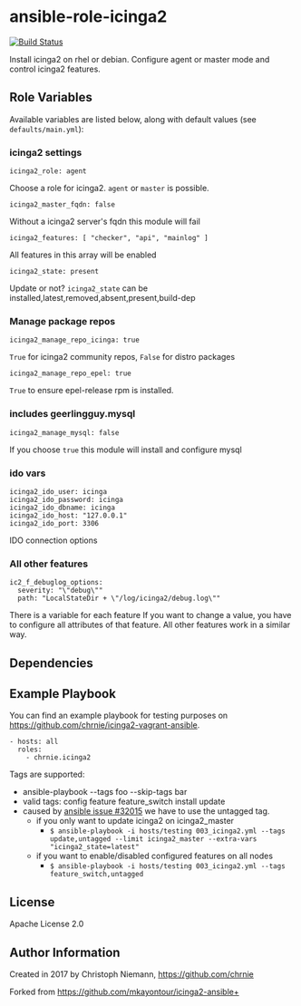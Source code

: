 # ansible-role-icinga2

[![Build Status](https://travis-ci.org/chrnie/ansible-role-icinga2.svg?branch=master)](https://travis-ci.org/chrnie/ansible-role-icinga2)

Install icinga2 on rhel or debian. Configure agent or master mode and control icinga2 features. 

## Role Variables

Available variables are listed below, along with default values (see `defaults/main.yml`):

### icinga2 settings

    icinga2_role: agent

Choose a role for icinga2. `agent` or `master` is possible.

    icinga2_master_fqdn: false

Without a icinga2 server's fqdn this module will fail

    icinga2_features: [ "checker", "api", "mainlog" ]

All features in this array will be enabled

    icinga2_state: present

Update or not? `icinga2_state` can be installed,latest,removed,absent,present,build-dep

### Manage package repos

    icinga2_manage_repo_icinga: true

`True` for icinga2 community repos, `False` for distro packages

    icinga2_manage_repo_epel: true

`True` to ensure epel-release rpm is installed.


### includes geerlingguy.mysql

    icinga2_manage_mysql: false

If you choose `true` this module will install and configure mysql

### ido vars

    icinga2_ido_user: icinga
    icinga2_ido_password: icinga
    icinga2_ido_dbname: icinga
    icinga2_ido_host: "127.0.0.1"
    icinga2_ido_port: 3306

IDO connection options

### All other features

    ic2_f_debuglog_options:
      severity: "\"debug\""
      path: "LocalStateDir + \"/log/icinga2/debug.log\""

There is a variable for each feature If you want to change a value, you have to configure all attributes of that feature. All other features work in a similar way.


## Dependencies


## Example Playbook
You can find an example playbook for testing purposes on https://github.com/chrnie/icinga2-vagrant-ansible.

    - hosts: all
      roles:
        - chrnie.icinga2

Tags are supported:
  - ansible-playbook --tags foo --skip-tags bar
  - valid tags: config feature feature_switch install update
  - caused by [ansible issue #32015](https://github.com/ansible/ansible/issues/32015) we have to use the untagged tag.
    - if you only want to update icinga2 on icinga2_master
      - `$ ansible-playbook -i hosts/testing 003_icinga2.yml --tags update,untagged --limit icinga2_master --extra-vars "icinga2_state=latest"`
    - if you want to enable/disabled configured features on all nodes
      - `$ ansible-playbook -i hosts/testing 003_icinga2.yml --tags feature_switch,untagged`

## License

Apache License 2.0

## Author Information

Created in 2017 by Christoph Niemann, https://github.com/chrnie

Forked from https://github.com/mkayontour/icinga2-ansible+

